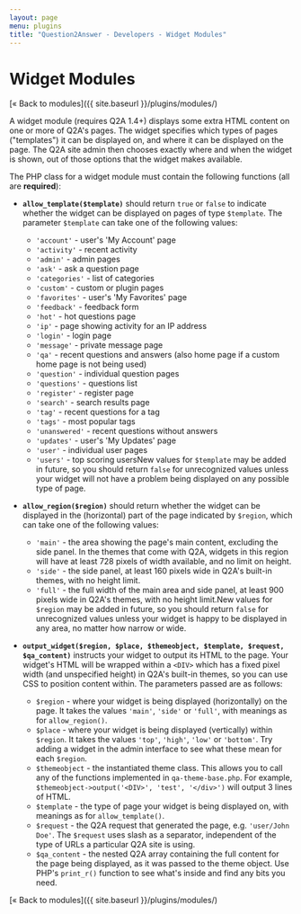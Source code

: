 ```yaml
---
layout: page
menu: plugins
title: "Question2Answer - Developers - Widget Modules"
---
```


# Widget Modules

[« Back to modules]({{ site.baseurl }}/plugins/modules/)

A widget module (requires Q2A 1.4+) displays some extra HTML content on one or more of Q2A's pages. The widget specifies which types of pages ("templates") it can be displayed on, and where it can be displayed on the page. The Q2A site admin then chooses exactly where and when the widget is shown, out of those options that the widget makes available.

The PHP class for a widget module must contain the following functions (all are **required**):

- **`allow_template($template)`** should return `true` or `false` to indicate whether the widget can be displayed on pages of type `$template`. The parameter `$template` can take one of the following values:
    - `'account'` - user's 'My Account' page
    - `'activity'` - recent activity
    - `'admin'` - admin pages
    - `'ask'` - ask a question page
    - `'categories'` - list of categories
    - `'custom'` - custom or plugin pages
    - `'favorites'` - user's 'My Favorites' page
    - `'feedback'` - feedback form
    - `'hot'` - hot questions page
    - `'ip'` - page showing activity for an IP address
    - `'login'` - login page
    - `'message'` - private message page
    - `'qa'` - recent questions and answers (also home page if a custom home page is not being used)
    - `'question'` - individual question pages
    - `'questions'` - questions list
    - `'register'` - register page
    - `'search'` - search results page
    - `'tag'` - recent questions for a tag
    - `'tags'` - most popular tags
    - `'unanswered'` - recent questions without answers
    - `'updates'` - user's 'My Updates' page
    - `'user'` - individual user pages
    - `'users'` - top scoring usersNew values for `$template` may be added in future, so you should return `false` for unrecognized values unless your widget will not have a problem being displayed on any possible type of page.

- **`allow_region($region)`** should return whether the widget can be displayed in the (horizontal) part of the page indicated by `$region`, which can take one of the following values:

    - `'main'` - the area showing the page's main content, excluding the side panel. In the themes that come with Q2A, widgets in this region will have at least 728 pixels of width available, and no limit on height.
    - `'side'` - the side panel, at least 160 pixels wide in Q2A's built-in themes, with no height limit.
    - `'full'` - the full width of the main area and side panel, at least 900 pixels wide in Q2A's themes, with no height limit.New values for `$region` may be added in future, so you should return `false` for unrecognized values unless your widget is happy to be displayed in any area, no matter how narrow or wide.

- **`output_widget($region, $place, $themeobject, $template, $request, $qa_content)`** instructs your widget to output its HTML to the page. Your widget's HTML will be wrapped within a `<DIV>` which has a fixed pixel width (and unspecified height) in Q2A's built-in themes, so you can use CSS to position content within. The parameters passed are as follows:

    - `$region` - where your widget is being displayed (horizontally) on the page. It takes the values `'main'`, `'side'` or `'full'`, with meanings as for `allow_region()`.
    - `$place` - where your widget is being displayed (vertically) within `$region`. It takes the values `'top'`, `'high'`, `'low'` or `'bottom'`. Try adding a widget in the admin interface to see what these mean for each `$region`.
    - `$themeobject` - the instantiated theme class. This allows you to call any of the functions implemented in `qa-theme-base.php`. For example, `$themeobject->output('<DIV>', 'test', '</div>')` will output 3 lines of HTML.
    - `$template` - the type of page your widget is being displayed on, with meanings as for `allow_template()`.
    - `$request` - the Q2A request that generated the page, e.g. `'user/John Doe'`. The `$request` uses slash as a separator, independent of the type of URLs a particular Q2A site is using.
    - `$qa_content` - the nested Q2A array containing the full content for the page being displayed, as it was passed to the theme object. Use PHP's `print_r()` function to see what's inside and find any bits you need.

[« Back to modules]({{ site.baseurl }}/plugins/modules/)
